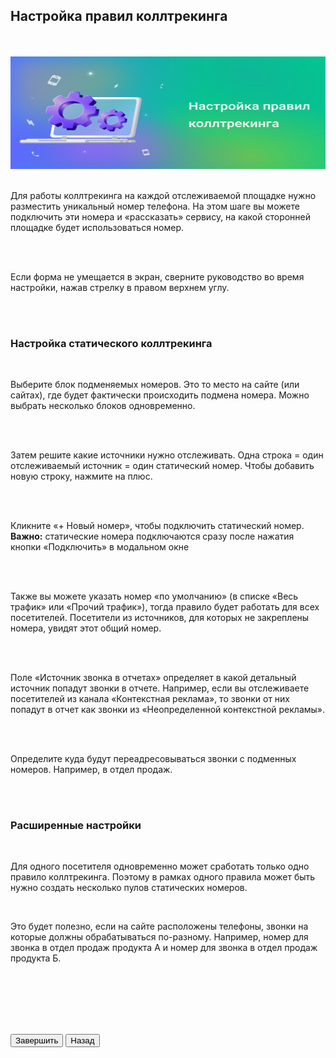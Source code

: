 ## Настройка правил коллтрекинга

<br>
<br>

<img src="step23.svg" alt="" width="100%" height="180px"/>

<br>
<br>

Для работы коллтрекинга на каждой отслеживаемой площадке нужно разместить уникальный номер телефона. На этом шаге вы можете подключить эти номера и «рассказать» сервису, на какой сторонней площадке будет использоваться номер.

<br>
<br>

<Alert>Если форма не умещается в экран, сверните руководство во время настройки, нажав стрелку в правом верхнем углу.</Alert>

<br>
<br>

### Настройка статического коллтрекинга

<br>

Выберите блок подменяемых номеров. Это то место на сайте (или сайтах), где будет фактически происходить подмена номера. Можно выбрать несколько блоков одновременно.

<br>
<br>

Затем решите какие источники нужно отслеживать. Одна строка = один отслеживаемый источник = один статический номер. Чтобы добавить новую строку, нажмите на плюс.

<br>
<br>

Кликните «+ Новый номер», чтобы подключить статический номер. **Важно:** статические номера подключаются сразу после нажатия кнопки «Подключить» в модальном окне

<br>
<br>

Также вы можете указать номер «по умолчанию» (в списке «Весь трафик» или «Прочий трафик»), тогда правило будет работать для всех посетителей. Посетители из источников, для которых не закреплены номера, увидят этот общий номер.

<br>
<br>

<Alert>Поле «Источник звонка в отчетах» определяет в какой детальный источник попадут звонки в отчете. Например, если вы отслеживаете посетителей из канала «Контекстная реклама», то звонки от них попадут в отчет как звонки из «Неопределенной контекстной рекламы».</Alert>

<br>
<br>

Определите куда будут переадресовываться звонки с подменных номеров. Например, в отдел продаж.

<br>
<br>

### Расширенные настройки

<br>

Для одного посетителя одновременно может сработать только одно правило коллтрекинга. Поэтому в рамках одного правила может быть нужно создать несколько пулов статических номеров.

<br>

Это будет полезно, если на сайте расположены телефоны, звонки на которые должны обрабатываться по-разному. Например, номер для звонка в отдел продаж продукта А и номер для звонка в отдел продаж продукта Б.

<br>
<br>
<br>
<br>
<br>

<button is_close_btn="true" b_type="fill" b_theme="primary">Завершить</button> <button b_to="/call-tracking/rules/step3.md" b_type="outline" b_theme="secondary">Назад</button> 